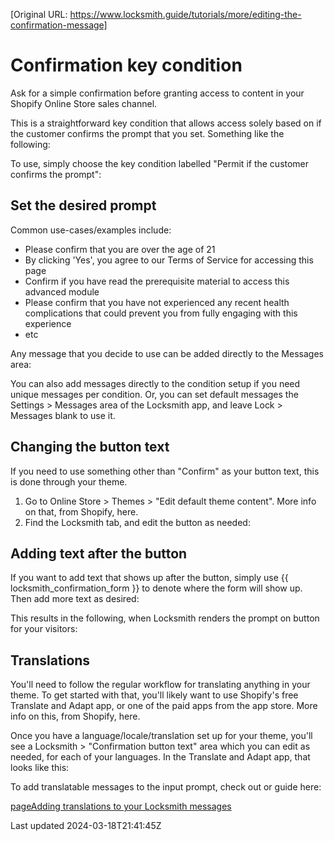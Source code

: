[Original URL: https://www.locksmith.guide/tutorials/more/editing-the-confirmation-message]

# Confirmation key condition

Ask for a simple confirmation before granting access to content in your Shopify Online Store sales channel.

This is a straightforward key condition that allows access solely based on if the customer confirms the prompt that you set. Something like the following:

To use, simply choose the key condition labelled "Permit if the customer confirms the prompt":

## Set the desired prompt

Common use-cases/examples include:

- Please confirm that you are over the age of 21
- By clicking 'Yes', you agree to our Terms of Service for accessing this page
- Confirm if you have read the prerequisite material to access this advanced module
- Please confirm that you have not experienced any recent health complications that could prevent you from fully engaging with this experience
- etc

Any message that you decide to use can be added directly to the Messages area:

You can also add messages directly to the condition setup if you need unique messages per condition. Or, you can set default messages the Settings \> Messages area of the Locksmith app, and leave Lock \> Messages blank to use it.

## Changing the button text

If you need to use something other than "Confirm" as your button text, this is done through your theme.

1. Go to Online Store \> Themes \> "Edit default theme content". More info on that, from Shopify, here.
2. Find the Locksmith tab, and edit the button as needed:

## Adding text after the button

If you want to add text that shows up after the button, simply use {{ locksmith\_confirmation\_form }} to denote where the form will show up. Then add more text as desired:

This results in the following, when Locksmith renders the prompt on button for your visitors:

## Translations

You'll need to follow the regular workflow for translating anything in your theme. To get started with that, you'll likely want to use Shopify's free Translate and Adapt app, or one of the paid apps from the app store. More info on this, from Shopify, here.

Once you have a language/locale/translation set up for your theme, you'll see a Locksmith \> "Confirmation button text" area which you can edit as needed, for each of your languages. In the Translate and Adapt app, that looks like this:

To add translatable messages to the input prompt, check out or guide here:

[pageAdding translations to your Locksmith messages](/tutorials/more/adding-translations-to-your-locksmith-messages)

Last updated 2024-03-18T21:41:45Z